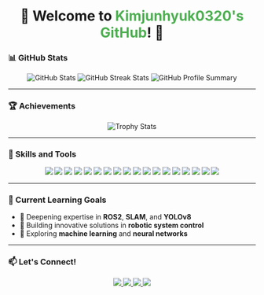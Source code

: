 <!-- 헤더 -->
<h1 align="center">🚀 Welcome to <span style="color:#4CAF50;">Kimjunhyuk0320's GitHub</span>! 👋</h1>

### 📊 GitHub Stats

<p align="center">
  <img src="https://github-readme-stats.vercel.app/api?username=Kimjunhyuk0320&show_icons=true&theme=radical" alt="GitHub Stats" />
  <img src="https://github-readme-streak-stats.herokuapp.com/?user=Kimjunhyuk0320&theme=radical" alt="GitHub Streak Stats" />
  <img src="https://github-profile-summary-cards.vercel.app/api/cards/profile-details?username=Kimjunhyuk0320&theme=radical" alt="GitHub Profile Summary">
</p>

---

### 🏆 Achievements

<p align="center">
  <img src="https://github-profile-trophy.vercel.app/?username=Kimjunhyuk0320&theme=monokai&column=7&margin-w=15" alt="Trophy Stats">
</p>

---

### 💼 Skills and Tools

<p align="center">
  <!-- FrontEnd -->
  <img src="https://img.shields.io/badge/-HTML-E34F26?style=flat-square&logo=html5&logoColor=white" />
  <img src="https://img.shields.io/badge/-CSS-1572B6?style=flat-square&logo=css3&logoColor=white" />
  <img src="https://img.shields.io/badge/-JavaScript-F7DF1E?style=flat-square&logo=javascript&logoColor=black" />
  <img src="https://img.shields.io/badge/-React-61DAFB?style=flat-square&logo=react&logoColor=black" />
  <img src="https://img.shields.io/badge/-Flutter-02569B?style=flat-square&logo=flutter&logoColor=white" />
  
  <!-- BackEnd -->
  <img src="https://img.shields.io/badge/-Java-007396?style=flat-square&logo=java&logoColor=white" />
  <img src="https://img.shields.io/badge/-Spring-6DB33F?style=flat-square&logo=spring&logoColor=white" />
  <img src="https://img.shields.io/badge/-SpringBoot-6DB33F?style=flat-square&logo=springboot&logoColor=white" />
  <img src="https://img.shields.io/badge/-Node.js-339933?style=flat-square&logo=nodedotjs&logoColor=white" />
  <img src="https://img.shields.io/badge/-Express.js-000000?style=flat-square&logo=express&logoColor=white" />
  <img src="https://img.shields.io/badge/-Python-3776AB?style=flat-square&logo=python&logoColor=white" />
  <img src="https://img.shields.io/badge/-MySQL-4479A1?style=flat-square&logo=mysql&logoColor=white" />
  <img src="https://img.shields.io/badge/-Oracle-F80000?style=flat-square&logo=oracle&logoColor=white" />

  <!-- Tools -->
  <img src="https://img.shields.io/badge/-ROS2-22314E?style=flat-square&logo=ros&logoColor=white" />
  <img src="https://img.shields.io/badge/-VSCode-007ACC?style=flat-square&logo=visualstudiocode&logoColor=white" />
  <img src="https://img.shields.io/badge/-Git-F05032?style=flat-square&logo=git&logoColor=white" />
  <img src="https://img.shields.io/badge/-Linux-FCC624?style=flat-square&logo=linux&logoColor=black" />
  <img src="https://img.shields.io/badge/-Figma-F24E1E?style=flat-square&logo=figma&logoColor=white" />
</p>

---

### 🌱 Current Learning Goals

- 📘 Deepening expertise in **ROS2**, **SLAM**, and **YOLOv8**
- 🤖 Building innovative solutions in **robotic system control**
- 🧠 Exploring **machine learning** and **neural networks**

---

### 📫 Let's Connect!

<p align="center">
  <a href="https://github.com/Kimjunhyuk0320">
    <img src="https://img.shields.io/badge/-GitHub-181717?style=flat-square&logo=github&logoColor=white" />
  </a>
  <a href="mailto:12200414@inha.edu">
    <img src="https://img.shields.io/badge/-Email-D14836?style=flat-square&logo=gmail&logoColor=white" />
  </a>
  <a href="https://devjunhyuk.notion.site/6449d61e3726488dbd444ed9252e0c41?pvs=4">
    <img src="https://img.shields.io/badge/-Notion-000000?style=flat-square&logo=notion&logoColor=white" />
  </a>
  <a href="https://www.instagram.com/j___xh.2">
    <img src="https://img.shields.io/badge/-Instagram-E4405F?style=flat-square&logo=instagram&logoColor=white" />
  </a>
</p>

